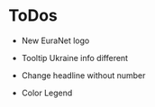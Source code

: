 # ToDos

- New EuraNet logo
- Tooltip Ukraine info different

- Change headline without number
- Color Legend
